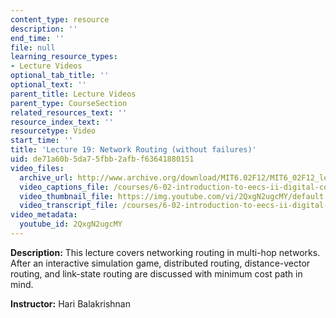 ```yaml
---
content_type: resource
description: ''
end_time: ''
file: null
learning_resource_types:
- Lecture Videos
optional_tab_title: ''
optional_text: ''
parent_title: Lecture Videos
parent_type: CourseSection
related_resources_text: ''
resource_index_text: ''
resourcetype: Video
start_time: ''
title: 'Lecture 19: Network Routing (without failures)'
uid: de71a60b-5da7-5fbb-2afb-f63641880151
video_files:
  archive_url: http://www.archive.org/download/MIT6.02F12/MIT6_02F12_lec19_300k.mp4
  video_captions_file: /courses/6-02-introduction-to-eecs-ii-digital-communication-systems-fall-2012/f1566b780cb15e6987919e993849d923_2QxgN2ugcMY.vtt
  video_thumbnail_file: https://img.youtube.com/vi/2QxgN2ugcMY/default.jpg
  video_transcript_file: /courses/6-02-introduction-to-eecs-ii-digital-communication-systems-fall-2012/7055c83af7518a6abd32d69ab6f1fa18_2QxgN2ugcMY.pdf
video_metadata:
  youtube_id: 2QxgN2ugcMY
---
```


**Description:** This lecture covers networking routing in multi-hop networks. After an interactive simulation game, distributed routing, distance-vector routing, and link-state routing are discussed with minimum cost path in mind.

**Instructor:** Hari Balakrishnan